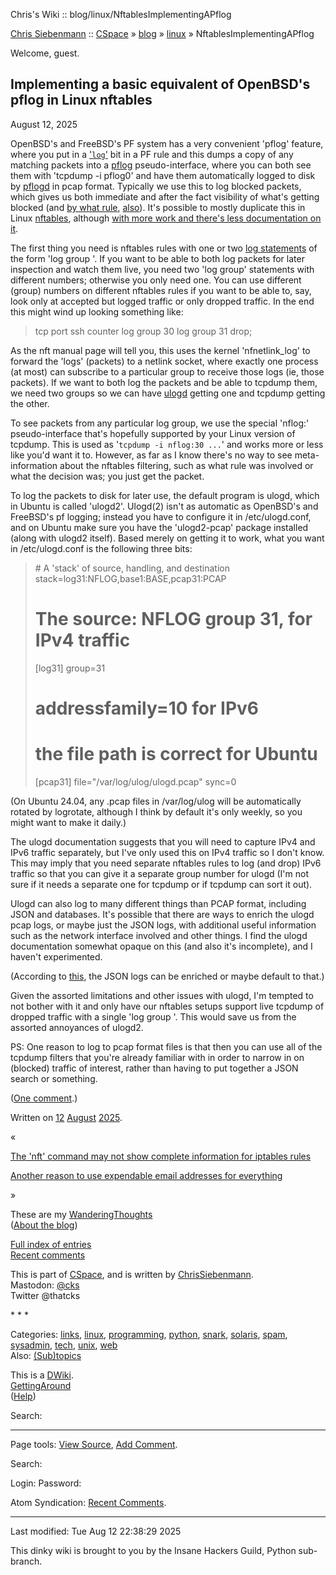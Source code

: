 Chris's Wiki :: blog/linux/NftablesImplementingAPflog   

[Chris Siebenmann](/~cks/) :: [CSpace](/~cks/space/) » [blog](/~cks/space/blog/) » [linux](/~cks/space/blog/linux/) » NftablesImplementingAPflog

Welcome, guest.

## Implementing a basic equivalent of OpenBSD's pflog in Linux nftables

August 12, 2025

OpenBSD's and FreeBSD's PF system has a very convenient 'pflog' feature, where you put in a ['`log`'](https://man.openbsd.org/pf.conf.5#log) bit in a PF rule and this dumps a copy of any matching packets into a [pflog](https://man.openbsd.org/pflog.4) pseudo-interface, where you can both see them with 'tcpdump -i pflog0' and have them automatically logged to disk by [pflogd](https://man.openbsd.org/pflogd.8) in pcap format. Typically we use this to log blocked packets, which gives us both immediate and after the fact visibility of what's getting blocked (and [by what rule](/~cks/space/blog/unix/OpenBSDPflogTcpdump), [also](/~cks/space/blog/unix/OpenBSDPflogTcpdumpII)). It's possible to mostly duplicate this in Linux [nftables](https://wiki.nftables.org/), although [with more work and there's less documentation on it](https://mastodon.social/@cks/115013591299955832).

The first thing you need is nftables rules with one or two [log statements](https://netfilter.org/projects/nftables/manpage.html#lbDG) of the form 'log group <some number>'. If you want to be able to both log packets for later inspection and watch them live, you need two 'log group' statements with different numbers; otherwise you only need one. You can use different (group) numbers on different nftables rules if you want to be able to, say, look only at accepted but logged traffic or only dropped traffic. In the end this might wind up looking something like:

> tcp port ssh counter log group 30 log group 31 drop;

As the nft manual page will tell you, this uses the kernel 'nfnetlink\_log' to forward the 'logs' (packets) to a netlink socket, where exactly one process (at most) can subscribe to a particular group to receive those logs (ie, those packets). If we want to both log the packets and be able to tcpdump them, we need two groups so we can have [ulogd](https://netfilter.org/projects/ulogd/index.html) getting one and tcpdump getting the other.

To see packets from any particular log group, we use the special 'nflog:<N>' pseudo-interface that's hopefully supported by your Linux version of tcpdump. This is used as '`tcpdump -i nflog:30 ...`' and works more or less like you'd want it to. However, as far as I know there's no way to see meta-information about the nftables filtering, such as what rule was involved or what the decision was; you just get the packet.

To log the packets to disk for later use, the default program is ulogd, which in Ubuntu is called 'ulogd2'. Ulogd(2) isn't as automatic as OpenBSD's and FreeBSD's pf logging; instead you have to configure it in /etc/ulogd.conf, and on Ubuntu make sure you have the 'ulogd2-pcap' package installed (along with ulogd2 itself). Based merely on getting it to work, what you want in /etc/ulogd.conf is the following three bits:

> \# A 'stack' of source, handling, and destination
> stack=log31:NFLOG,base1:BASE,pcap31:PCAP
> 
> # The source: NFLOG group 31, for IPv4 traffic
> \[log31\]
> group=31
> # addressfamily=10 for IPv6
> 
> # the file path is correct for Ubuntu
> \[pcap31\]
> file="/var/log/ulog/ulogd.pcap"
> sync=0

(On Ubuntu 24.04, any .pcap files in /var/log/ulog will be automatically rotated by logrotate, although I think by default it's only weekly, so you might want to make it daily.)

The ulogd documentation suggests that you will need to capture IPv4 and IPv6 traffic separately, but I've only used this on IPv4 traffic so I don't know. This may imply that you need separate nftables rules to log (and drop) IPv6 traffic so that you can give it a separate group number for ulogd (I'm not sure if it needs a separate one for tcpdump or if tcpdump can sort it out).

Ulogd can also log to many different things than PCAP format, including JSON and databases. It's possible that there are ways to enrich the ulogd pcap logs, or maybe just the JSON logs, with additional useful information such as the network interface involved and other things. I find the ulogd documentation somewhat opaque on this (and also it's incomplete), and I haven't experimented.

(According to [this](https://jmorano.moretrix.com/2022/03/logging-in-iptables-with-nflog-and-ulogd2/), the JSON logs can be enriched or maybe default to that.)

Given the assorted limitations and other issues with ulogd, I'm tempted to not bother with it and only have our nftables setups support live tcpdump of dropped traffic with a single 'log group <N>'. This would save us from the assorted annoyances of ulogd2.

PS: One reason to log to pcap format files is that then you can use all of the tcpdump filters that you're already familiar with in order to narrow in on (blocked) traffic of interest, rather than having to put together a JSON search or something.

([One comment](/~cks/space/blog/linux/NftablesImplementingAPflog?showcomments#comments).)

Written on [12](/~cks/space/blog/2025/08/12/) [August](/~cks/space/blog/2025/08/) [2025](/~cks/space/blog/2025/).  

«

[The 'nft' command may not show complete information for iptables rules](/~cks/space/blog/linux/NftablesPartialIptablesRules)

[Another reason to use expendable email addresses for everything](/~cks/space/blog/spam/UseExpendableAddressesII)

»

These are my [WanderingThoughts](/~cks/space/blog/)  
([About the blog](/~cks/space/AboutBlog))

[Full index of entries](/~cks/space/blog/__Index)  
[Recent comments](/~cks/space/blog/__RecentComments)

This is part of [CSpace](/~cks/space/FrontPage), and is written by [ChrisSiebenmann](/~cks/space/People/ChrisSiebenmann).  
Mastodon: [@cks](https://mastodon.social/@cks)  
Twitter @thatcks

\* \* \*

Categories: [links](/~cks/space/blog/links/), [linux](/~cks/space/blog/linux/), [programming](/~cks/space/blog/programming/), [python](/~cks/space/blog/python/), [snark](/~cks/space/blog/snark/), [solaris](/~cks/space/blog/solaris/), [spam](/~cks/space/blog/spam/), [sysadmin](/~cks/space/blog/sysadmin/), [tech](/~cks/space/blog/tech/), [unix](/~cks/space/blog/unix/), [web](/~cks/space/blog/web/)  
Also: [(Sub)topics](/~cks/space/blog/__Topics)

This is a [DWiki](/~cks/space/dwiki/DWiki).  
[GettingAround](/~cks/space/help/GettingAround)  
([Help](/~cks/space/help/Help))

Search: 

* * *

Page tools: [View Source](/~cks/space/blog/linux/NftablesImplementingAPflog?source), [Add Comment](/~cks/space/blog/linux/NftablesImplementingAPflog?writecomment).

Search: 

Login:  Password:    

Atom Syndication: [Recent Comments](/~cks/space/blog/linux/NftablesImplementingAPflog?atomcomments).

* * *

Last modified: Tue Aug 12 22:38:29 2025  

This dinky wiki is brought to you by the Insane Hackers Guild, Python sub-branch.